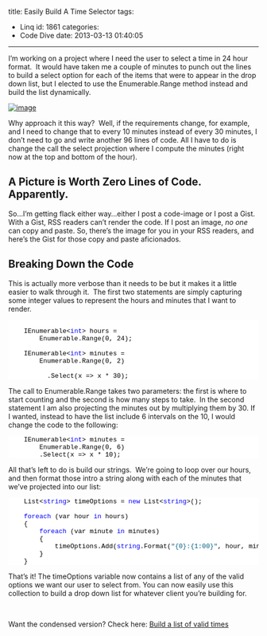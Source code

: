 title: Easily Build A Time Selector
tags:
  - Linq
id: 1861
categories:
  - Code Dive
date: 2013-03-13 01:40:05
---

I’m working on a project where I need the user to select a time in 24 hour format.&nbsp; It would have taken me a couple of minutes to punch out the lines to build a select option for each of the items that were to appear in the drop down list, but I elected to use the Enumerable.Range method instead and build the list dynamically.

[![image](https://jcblogimages.blob.core.windows.net/img/2013/03/image_thumb.png "image")](https://jcblogimages.blob.core.windows.net/img/2013/03/image.png)

Why approach it this way?&nbsp; Well, if the requirements change, for example, and I need to change that to every 10 minutes instead of every 30 minutes, I don’t need to go and write another 96 lines of code. All I have to do is change the call the select projection where I compute the minutes (right now at the top and bottom of the hour).

## A Picture is Worth Zero Lines of Code. Apparently.

So…I’m getting flack either way…either I post a code-image or I post a Gist. With a Gist, RSS readers can’t render the code. If I post an image, _no one_ can copy and paste. So, there’s the image for you in your RSS readers, and here’s the Gist for those copy and paste aficionados.
<script src="https://gist.github.com/MisterJames/5148675.js"></script> 

## Breaking Down the Code

This is actually more verbose than it needs to be but it makes it a little easier to walk through it.&nbsp; The first two statements are simply capturing some integer values to represent the hours and minutes that I want to render.
<pre class="csharpcode">

    IEnumerable&lt;<span class="kwrd">int</span>&gt; hours =
        Enumerable.Range(0, 24);

    IEnumerable&lt;<span class="kwrd">int</span>&gt; minutes =
        Enumerable.Range(0, 2)

          .Select(x =&gt; x * 30);
</pre>
<style type="text/css">.csharpcode, .csharpcode pre
{
	font-size: small;
	color: black;
	font-family: consolas, "Courier New", courier, monospace;
	background-color: #ffffff;
	/*white-space: pre;*/
}
.csharpcode pre { margin: 0em; }
.csharpcode .rem { color: #008000; }
.csharpcode .kwrd { color: #0000ff; }
.csharpcode .str { color: #006080; }
.csharpcode .op { color: #0000c0; }
.csharpcode .preproc { color: #cc6633; }
.csharpcode .asp { background-color: #ffff00; }
.csharpcode .html { color: #800000; }
.csharpcode .attr { color: #ff0000; }
.csharpcode .alt 
{
	background-color: #f4f4f4;
	width: 100%;
	margin: 0em;
}
.csharpcode .lnum { color: #606060; }
</style>

The call to Enumerable.Range takes two parameters: the first is where to start counting and the second is how many steps to take.&nbsp; In the second statement I am also projecting the minutes out by multiplying them by 30\. If I wanted, instead to have the list include 6 intervals on the 10, I would change the code to the following:
<pre class="csharpcode">    IEnumerable&lt;<span class="kwrd">int</span>&gt; minutes =
        Enumerable.Range(0, 6)
        .Select(x =&gt; x * 10);</pre>

All that’s left to do is build our strings.&nbsp; We’re going to loop over our hours, and then format those intro a string along with each of the minutes that we’ve projected into our list:
<pre class="csharpcode">    List&lt;<span class="kwrd">string</span>&gt; timeOptions = <span class="kwrd">new</span> List&lt;<span class="kwrd">string</span>&gt;();

    <span class="kwrd">foreach</span> (var hour <span class="kwrd">in</span> hours)
    {
        <span class="kwrd">foreach</span> (var minute <span class="kwrd">in</span> minutes)
        {
            timeOptions.Add(<span class="kwrd">string</span>.Format(<span class="str">"{0}:{1:00}"</span>, hour, minute));
        }
    }</pre>
<style type="text/css">.csharpcode, .csharpcode pre
{
	font-size: small;
	color: black;
	font-family: consolas, "Courier New", courier, monospace;
	background-color: #ffffff;
	/*white-space: pre;*/
}
.csharpcode pre { margin: 0em; }
.csharpcode .rem { color: #008000; }
.csharpcode .kwrd { color: #0000ff; }
.csharpcode .str { color: #006080; }
.csharpcode .op { color: #0000c0; }
.csharpcode .preproc { color: #cc6633; }
.csharpcode .asp { background-color: #ffff00; }
.csharpcode .html { color: #800000; }
.csharpcode .attr { color: #ff0000; }
.csharpcode .alt 
{
	background-color: #f4f4f4;
	width: 100%;
	margin: 0em;
}
.csharpcode .lnum { color: #606060; }
</style>
That’s it! The timeOptions variable now contains a list of any of the valid options we want our user to select from. You can now easily use this collection to build a drop down list for whatever client you’re building for. 

&nbsp;

Want the condensed version? Check here: [Build a list of valid times](https://gist.github.com/MisterJames/5148715)